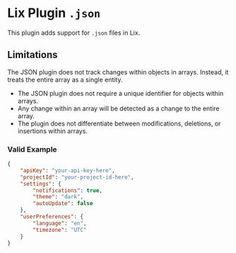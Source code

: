 # Lix Plugin `.json` 

This plugin adds support for `.json` files in Lix.

## Limitations 

The JSON plugin does not track changes within objects in arrays. Instead, it treats the entire array as a single entity.

- The JSON plugin does not require a unique identifier for objects within arrays.
- Any change within an array will be detected as a change to the entire array.
- The plugin does not differentiate between modifications, deletions, or insertions within arrays.

### Valid Example

```json
{
    "apiKey": "your-api-key-here",
    "projectId": "your-project-id-here",
    "settings": {
        "notifications": true,
        "theme": "dark",
        "autoUpdate": false
    },
    "userPreferences": {
        "language": "en",
        "timezone": "UTC"
    }
}
```

